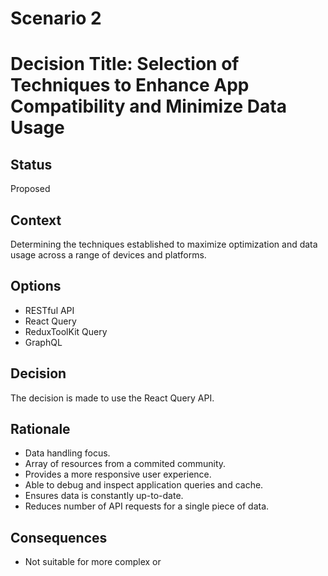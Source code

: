 <!-- # Decision record template by Michael Nygard

This is the template in [Documenting architecture decisions - Michael Nygard](http://thinkrelevance.com/blog/2011/11/15/documenting-architecture-decisions).
You can use [adr-tools](https://github.com/npryce/adr-tools) for managing the ADR files.

In each ADR file, write these sections: -->
# Scenario 2

# Decision Title: Selection of Techniques to Enhance App Compatibility and Minimize Data Usage

## Status

Proposed

## Context

Determining the techniques established to maximize optimization and data usage across a range of devices and platforms.

## Options

- RESTful API
- React Query
- ReduxToolKit Query
- GraphQL

## Decision

The decision is made to use the React Query API.

## Rationale
- Data handling focus.
- Array of resources from a commited community.
- Provides a more responsive user experience.
- Able to debug and inspect application queries and cache.
- Ensures data is constantly up-to-date.
- Reduces number of API requests for a single piece of data.

## Consequences
- Not suitable for more complex or 
